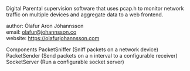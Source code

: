 Digital Parental supervision software that uses pcap.h
to monitor network traffic on multiple devices and
aggregate data to a web frontend.


author: Ólafur Aron Jóhannsson<br>
email: olafur@johannsson.co<br>
website: https://olafurjohannsson.com<br>

Components
  PacketSniffer (Sniff packets on a network device)
  PacketSender  (Send packets on a n interval to a configurable receiver)
  SocketServer  (Run a configurable socket server)
  
